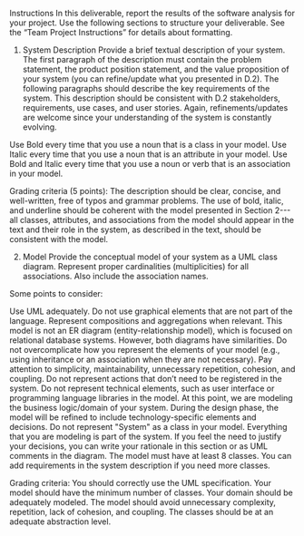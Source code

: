 Instructions
In this deliverable, report the results of the software analysis for your project. Use the following sections to structure your deliverable. See the “Team Project Instructions” for details about formatting. 

1. System Description
Provide a brief textual description of your system. The first paragraph of the description must contain the problem statement, the product position statement, and the value proposition of your system (you can refine/update what you presented in D.2). The following paragraphs should describe the key requirements of the system. This description should be consistent with D.2 stakeholders, requirements, use cases, and user stories. Again, refinements/updates are welcome since your understanding of the system is constantly evolving. 

Use Bold every time that you use a noun that is a class in your model. Use Italic every time that you use a noun that is an attribute in your model. Use Bold and Italic every time that you use a noun or verb that is an association in your model. 

Grading criteria (5 points): The description should be clear, concise, and well-written, free of typos and grammar problems. The use of bold, italic, and underline should be coherent with the model presented in Section 2---all classes, attributes, and associations from the model should appear in the text and their role in the system, as described in the text, should be consistent with the model.  

2. Model
Provide the conceptual model of your system as a UML class diagram. Represent proper cardinalities (multiplicities) for all associations. Also include the association names. 

 Some points to consider:

Use UML adequately. Do not use graphical elements that are not part of the language. Represent compositions and aggregations when relevant. 
This model is not an ER diagram (entity-relationship model), which is focused on relational database systems. However, both diagrams have similarities. 
Do not overcomplicate how you represent the elements of your model (e.g., using inheritance or an association when they are not necessary). Pay attention to simplicity, maintainability, unnecessary repetition, cohesion, and coupling.
Do not represent actions that don’t need to be registered in the system. 
Do not represent technical elements, such as user interface or programming language libraries in the model. At this point, we are modeling the business logic/domain of your system. During the design phase, the model will be refined to include technology-specific elements and decisions. 
Do not represent "System" as a class in your model. Everything that you are modeling is part of the system.
If you feel the need to justify your decisions, you can write your rationale in this section or as UML comments in the diagram.
The model must have at least 8 classes. You can add requirements in the system description if you need more classes. 

Grading criteria: You should correctly use the UML specification. Your model should have the minimum number of classes. Your domain should be adequately modeled. The model should avoid unnecessary complexity, repetition, lack of cohesion, and coupling. The classes should be at an adequate abstraction level.

 
